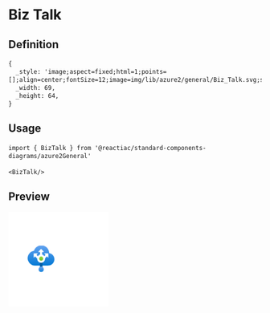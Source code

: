 # Biz Talk

## Definition

```
{
  _style: 'image;aspect=fixed;html=1;points=[];align=center;fontSize=12;image=img/lib/azure2/general/Biz_Talk.svg;strokeColor=none;',
  _width: 69,
  _height: 64,
}
```

## Usage

```
import { BizTalk } from '@reactiac/standard-components-diagrams/azure2General'

<BizTalk/>
```

## Preview

<img src="./biz-talk.png" width="200"/>
